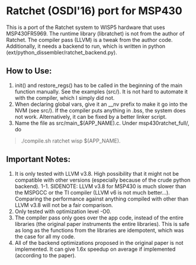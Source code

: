 # Ratchet (OSDI'16) port for MSP430
This is a port of the Ratchet system to WISP5 hardware that uses MSP430FR5969.
The runtime library (libratchet) is not from the author of Ratchet.
The compiler pass (LLVM) is a tweak from the author code.
Additionally, it needs a backend to run, which is written in python (ext/python_dissembler/ratchet_backend.py).

## How to Use:
1. init() and restore_regs() has to be called in the beginning of the main function manually. See the examples (src/). It is not hard to automate it with the compiler, which I simply did not.
2. When declaring global vars, give it an \_\_nv prefix to make it go into the NVM (see src/). If the compiler puts anything in .bss, the system does not work. Alternatively, it can be fixed by a better linker script.
3. Name the file as src/main_$(APP_NAME).c. Under msp430ratchet_full/, do
> ./compile.sh ratchet wisp $(APP_NAME).

## Important Notes:
1. It is only tested with LLVM v3.8. High possibility that it might not be compatible with other versions (especially because of the crude python backend).
1-1. SIDENOTE: LLVM v3.8 for MSP430 is much slower than the MSPGCC or the TI compiler (LLVM v6 is not much better...). Comparing the performance against anything compiled with other than LLVM v3.8 will not be a fair comparison.
2. Only tested with optimization level -O0. 
3. The compiler pass only goes over the app code, instead of the entire libraries (the original paper instruments the entire libraries). This is safe as long as the functions from the libraries are idempotent, which was the case for all my code.
4. All of the backend optimizations proposed in the original paper is not implemented. It can give 1.6x speedup on average if implemented (according to the paper).
